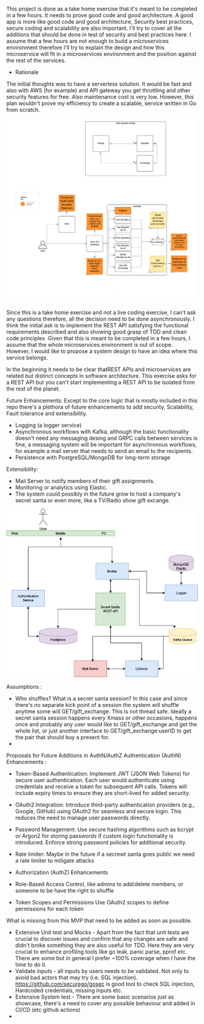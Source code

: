 This project is done as a take home exercise that it's meant to be completed in a few hours. It needs to prove good code and good architecture. A good app is more like good code and good architecture, Security best practices, 
secure coding and scalability are also important. I'll try to cover all the additions that should be done in test of security and best practices here. I assume that a few hours are not enough to build a microservices environment therefore I'll try to explain the design and how this microservice will fit in a microservices environment and the position against the rest of the services.

* Rationale 

The initial thoughts was to have a serverless solution. It would be fast and also with AWS (for example) and API gateway you get throttling and other security features for free. Also maintenance cost is very low.
However, this plan wouldn't prove my efficiency to create a scalable, service written in Go from scratch.
![Serverless solution](serverless_design.png)

Since this is a take home exercise and not a live coding exercise, I can't ask any questions therefore, all the decision need to be done asynchronously.
I think the initial ask is to implement the REST API satisfying the functional requirements described and also showing good grasp of TDD and clean code principles 
Given that this is meant to be completed in a few hours, I assume that the whole microservices environment is out of scope. However, I would like to propose a system design to have an idea  where this service belongs.

In the beginning it needs to be clear thatREST APIs and microservices are related but distinct concepts in software architecture.
This exercise asks for a REST API but you can't start implementing a REST API to be isolated from the rest of the planet.

Future Enhancements:
Except to the core logic that is mostly included in this repo there's a plethora of future enhancements to add security, Scalability, Fault tolerance and extensibility.
* Logging (a logger service)
* Asynchronous workflows with Kafka, although the basic functionality doesn't need any messaging desing and GRPC calls between services is fine, a messaging system will be important for asynchronous workflows, for example a mail server that needs to send an email to the recipients.
* Persistence with PostgreSQL/MongoDB for long-term storage

Extensibility:
* Mail Server to notify members of their gift assignments. 
* Monitoring or analytics using Elastic.
* The system could possibly in the future grow to host a company's secret santa or even more, like a TV/Radio show gift excange.

![Proposed System](ProposedSystem.jpg)

Assumptions :
* Who shuffles? What is a secret santa session? In this case and since there's no separate kick point of a session the system will shuffle anytime some will GET/gift_exchange. This is not thread safe.
Ideally a secret santa session happens every Xmass or other occasions, happens once and probably any user would like to GET/gift_exchange and get the whole list, or just another interface to GET/gift_exchange:userID to get the pair that should buy a present for.
* 

Proposals for Future Additions in AuthN/AuthZ
Authentication (AuthN) Enhancements :
* Token-Based Authentication:
    Implement JWT (JSON Web Tokens) for secure user authentication. Each user would authenticate using credentials and receive a token for subsequent API calls.
    Tokens will include expiry times to ensure they are short-lived for added security.
* OAuth2 Integration:
    Introduce third-party authentication providers (e.g., Google, GitHub) using OAuth2 for seamless and secure login.
    This reduces the need to manage user passwords directly.
* Password Management:
  Use secure hashing algorithms such as bcrypt or Argon2 for storing passwords if custom login functionality is introduced.
  Enforce strong password policies for additional security.
* Rate limiter: Maybe in the future if a secrewt santa goes public we need a rate limiter to mitigate attacks

* Authorization (AuthZ) Enhancements
* Role-Based Access Control, like admins to add/delete members, or someone to be have the right to shuffle
* Token Scopes and Permissions
  Use OAuth2 scopes to define permissions for each token

What is missing from this MVP that need to be added as soon as possible.
* Extensive Unit test and Mocks - Apart from the fact that unit tests are crucial to discover issues and confirm that any changes are safe and didn't broke something they are also useful for TDD. Here they are very crucial to enhance profiling tools like go leak, panic parse, pprof etc. There are some but in general I prefer ~100% coverage when I have the time to do it.
* Validate inputs - all inputs by users needs to be validated. Not only to avoid bad actors that may try (i.e. SQL injection). https://github.com/securego/gosec is good tool to check SQL injection, Hardcoded credentials, missing inputs etc.
* Extensive System test - There are some basic scenarios just as showcase, there's a need to cover any possible behaviour and added in CI/CD (etc github actions)
* 
